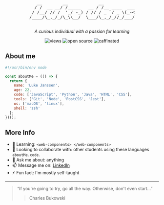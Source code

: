 <div align="center">
   <pre>
   __        __            __            
  / /  __ __/ /_____   __ / /__ ____  ___
 / /__/ // /  '_/ -_) / // / _ `/ _ \(_-<
/____/\_,_/_/\_\\__/  \___/\_,_/_//_/___/
   </pre>
    <p>
       <em>A curious individual with a passion for learning</em>
    </p>
    <img alt="views" src="https://komarev.com/ghpvc/?username=lukejans&label=views">
    <img alt="open source" src="https://img.shields.io/badge/open_source-gray?logo=undertale&logoColor=red&labelColor=turquoise">
    <img alt="caffinated" src="https://img.shields.io/badge/caffeinated-gray?logo=coffeescript&logoColor=white&labelColor=5B4638">
</div>

## About me 
```JavaScript
#!/usr/bin/env node

const aboutMe = (() => {
  return {
    name: 'Luke Janssen',
    age: 22,
    code: ['JavaScript', 'Python', 'Java', 'HTML', 'CSS'],
    tools: ['Git', 'Node', 'PostCSS', 'Jest'],
    os: ['macOS', 'linux'],
    shell: 'zsh'
  };
})();
```

## More Info
- 🌱 Learning: `<web-components> </web-components>`
- 🔭 Looking to collaborate with: other students using these languages `aboutMe.code`.
- 💬 Ask me about: anything
- 📫 Message me on: [LinkedIn](https://www.linkedin.com/in/luke-janssen-96592a245/)
- ⚡ Fun fact: I'm mostly self-taught

---
> “If you're going to try, go all the way. Otherwise, don't even start...”
>> Charles Bukowski

<!--
**lukejans/lukejans** is a ✨ _special_ ✨ repository because its `README.md` (this file) appears on your GitHub profile.
-->
